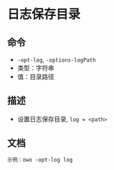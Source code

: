# 日志保存目录

## 命令
- `-opt-log`, `-options-logPath`
- 类型：字符串
- 值：目录路径

## 描述
- 设置日志保存目录, `log = <path>`

## 文档
```txt
示例：owo -opt-log log
```